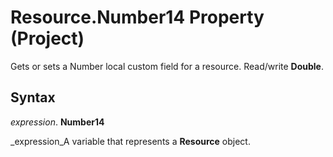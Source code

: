 
# Resource.Number14 Property (Project)

Gets or sets a Number local custom field for a resource. Read/write  **Double**.


## Syntax

 _expression_. **Number14**

 _expression_A variable that represents a  **Resource** object.

